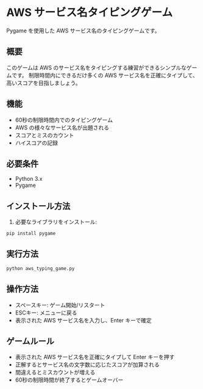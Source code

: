 # AWS サービス名タイピングゲーム

Pygame を使用した AWS サービス名のタイピングゲームです。

## 概要

このゲームは AWS のサービス名をタイピングする練習ができるシンプルなゲームです。
制限時間内にできるだけ多くの AWS サービス名を正確にタイプして、高いスコアを目指しましょう。

## 機能

- 60秒の制限時間内でのタイピングゲーム
- AWS の様々なサービス名が出題される
- スコアとミスのカウント
- ハイスコアの記録

## 必要条件

- Python 3.x
- Pygame

## インストール方法

1. 必要なライブラリをインストール:

```bash
pip install pygame
```

## 実行方法

```bash
python aws_typing_game.py
```

## 操作方法

- スペースキー: ゲーム開始/リスタート
- ESCキー: メニューに戻る
- 表示された AWS サービス名を入力し、Enter キーで確定

## ゲームルール

- 表示された AWS サービス名を正確にタイプして Enter キーを押す
- 正解するとサービス名の文字数に応じたスコアが加算される
- 間違えるとミスカウントが増える
- 60秒の制限時間が終了するとゲームオーバー
